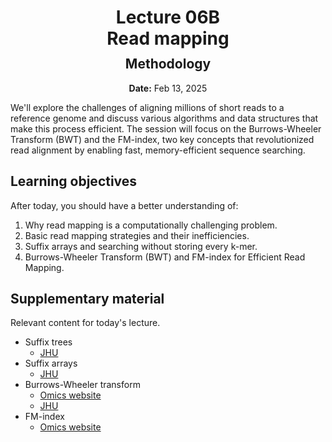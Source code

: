 <h1 style="margin-bottom: 0.4em; text-align: center;">
    <b>Lecture 06B</b><br>
    Read mapping
</h1>
<h2 style="margin-top: 0.0em; text-align: center;">
    Methodology
</h2>
<p style="text-align: center;">
    <b>Date:</b> Feb 13, 2025
</p>

We'll explore the challenges of aligning millions of short reads to a reference genome and discuss various algorithms and data structures that make this process efficient.
The session will focus on the Burrows-Wheeler Transform (BWT) and the FM-index, two key concepts that revolutionized read alignment by enabling fast, memory-efficient sequence searching.

## Learning objectives

After today, you should have a better understanding of:

1.  Why read mapping is a computationally challenging problem.
2.  Basic read mapping strategies and their inefficiencies.
3.  Suffix arrays and searching without storing every k-mer.
4.  Burrows-Wheeler Transform (BWT) and FM-index for Efficient Read Mapping.

## Supplementary material

Relevant content for today's lecture.

-   Suffix trees
    -   [JHU](https://www.cs.jhu.edu/~langmea/resources/lecture_notes/08_suffix_trees_v2.pdf)
-   Suffix arrays
    -   [JHU](https://www.cs.jhu.edu/~langmea/resources/lecture_notes/09_suffix_arrays_v2.pdf)
-   Burrows-Wheeler transform
    -   [Omics website](https://omics.crumblearn.org/appendices/algorithms/compression/bwt/)
    -   [JHU](https://www.cs.jhu.edu/~langmea/resources/lecture_notes/10_bwt_and_fm_index_v2.pdf)
-   FM-index
    -   [Omics website](https://omics.crumblearn.org/appendices/algorithms/search/fm-index/)

<!-- ## Presentation

-   **View:** [slides.com/aalexmmaldonado/biosc1540-l06b](https://slides.com/aalexmmaldonado/biosc1540-l06b)
-   **Live link:** [slides.com/d/v69HoBk/live](https://slides.com/d/v69HoBk/live)
-   **Download:** [biosc1540-l06b.pdf](/lectures/06B/biosc1540-l06b.pdf)

<iframe src="https://slides.com/aalexmmaldonado/biosc1540-l06b/embed?byline=hidden&share=hidden" width="100%" height="600" title="BIOSC 1540: Lecture 08" scrolling="no" frameborder="0" webkitallowfullscreen mozallowfullscreen allowfullscreen></iframe> -->

